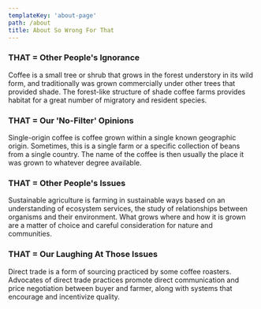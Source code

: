 ```yaml
---
templateKey: 'about-page'
path: /about
title: About So Wrong For That
---
```

### THAT = Other People's Ignorance
Coffee is a small tree or shrub that grows in the forest understory in its wild form, and traditionally was grown commercially under other trees that provided shade. The forest-like structure of shade coffee farms provides habitat for a great number of migratory and resident species.

### THAT = Our 'No-Filter' Opinions
Single-origin coffee is coffee grown within a single known geographic origin. Sometimes, this is a single farm or a specific collection of beans from a single country. The name of the coffee is then usually the place it was grown to whatever degree available.

### THAT = Other People's Issues
Sustainable agriculture is farming in sustainable ways based on an understanding of ecosystem services, the study of relationships between organisms and their environment. What grows where and how it is grown are a matter of choice and careful consideration for nature and communities.

### THAT = Our Laughing At Those Issues
Direct trade is a form of sourcing practiced by some coffee roasters. Advocates of direct trade practices promote direct communication and price negotiation between buyer and farmer, along with systems that encourage and incentivize quality.

